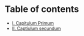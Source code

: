 # Table of contents

* [I. Capitulum Primum](README.md)
* [II. Captiulum secundum](ii.-captiulum-secundum.md)
